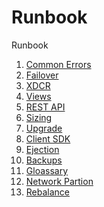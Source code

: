 Runbook
=======
Runbook

1. [Common Errors](../master/files/Common%20Errors.md)
2. [Failover](../master/files/Failover.md)
3. [XDCR](../master/files/XDCR.md)
4. [Views](../master/files/Views.md)
5. [REST API](../master/files/Restapi.md)
6. [Sizing](../master/files/Sizing.md)
7. [Upgrade](../master/files/Upgrade.md)
8. [Client SDK](../master/files/Client.md)
9. [Ejection](../master/files/Ejection.md)
10. [Backups](../master/files/backups.md)
11. [Gloassary](../master/files/glossary.md)
12. [Network Partion](../master/files/network.md)
13. [Rebalance](../master/files/reblance.md)

